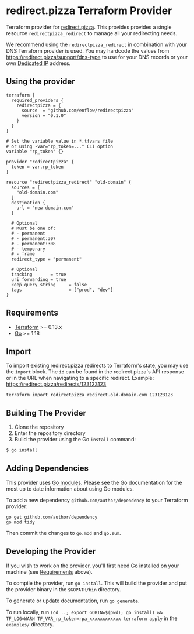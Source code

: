 # redirect.pizza Terraform Provider

Terraform provider for [redirect.pizza](https://redirect.pizza). This provides provides a single resource `redirectpizza_redirect` to manage all your redirecting needs.

We recommend using the `redirectpizza_redirect` in combination with your DNS Terraform provider is used. 
You may hardcode the values from https://redirect.pizza/support/dns-type to use for your DNS records or your own [Dedicated IP](https://redirect.pizza/support/dedicated-ip) address.

## Using the provider

```
terraform {
  required_providers {
    redirectpizza = {
      source  = "github.com/enflow/redirectpizza"
      version = "0.1.0"
    }
  }
}

# Set the variable value in *.tfvars file
# or using -var="rp_token=..." CLI option
variable "rp_token" {}

provider "redirectpizza" {
  token = var.rp_token
}

resource "redirectpizza_redirect" "old-domain" {
  sources = [
    "old-domain.com"
  ]
  destination {
    url = "new-domain.com"
  }

  # Optional
  # Must be one of:
  # - permanent
  # - permanent:307
  # - permanent:308
  # - temporary
  # - frame
  redirect_type = "permanent"

  # Optional
  tracking       = true
  uri_forwarding = true
  keep_query_string     = false
  tags                  = ["prod", "dev"]
}
```

## Requirements

-	[Terraform](https://www.terraform.io/downloads.html) >= 0.13.x
-	[Go](https://golang.org/doc/install) >= 1.18

## Import
To import existing redirect.pizza redirects to Terraform's state, you may use the `import` block. 
The `id` can be found in the redirect.pizza's API response or in the URL when navigating to a specific redirect. Example: https://redirect.pizza/redirects/123123123

```
terraform import redirectpizza_redirect.old-domain.com 123123123
```

## Building The Provider

1. Clone the repository
1. Enter the repository directory
1. Build the provider using the Go `install` command: 
```sh
$ go install
```

## Adding Dependencies

This provider uses [Go modules](https://github.com/golang/go/wiki/Modules).
Please see the Go documentation for the most up to date information about using Go modules.

To add a new dependency `github.com/author/dependency` to your Terraform provider:

```
go get github.com/author/dependency
go mod tidy
```

Then commit the changes to `go.mod` and `go.sum`.

## Developing the Provider

If you wish to work on the provider, you'll first need [Go](http://www.golang.org) installed on your machine (see [Requirements](#requirements) above).

To compile the provider, run `go install`. This will build the provider and put the provider binary in the `$GOPATH/bin` directory.

To generate or update documentation, run `go generate`.

To run locally, run `(cd ..; export GOBIN=$(pwd); go install) && TF_LOG=WARN TF_VAR_rp_token=rpa_xxxxxxxxxxxx terraform apply` in the `examples/` directory.
